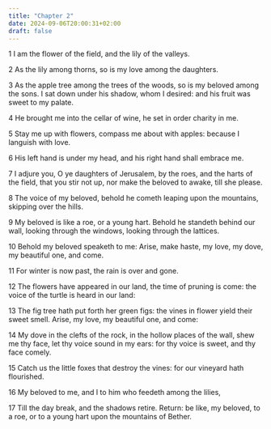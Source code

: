 ```yaml
---
title: "Chapter 2"
date: 2024-09-06T20:00:31+02:00
draft: false
---
```



1 I am the flower of the field, and the lily of the valleys.

2 As the lily among thorns, so is my love among the daughters.

3 As the apple tree among the trees of the woods, so is my beloved among the sons. I sat down under his shadow, whom I desired: and his fruit was sweet to my palate.

4 He brought me into the cellar of wine, he set in order charity in me.

5 Stay me up with flowers, compass me about with apples: because I languish with love.

6 His left hand is under my head, and his right hand shall embrace me.

7 I adjure you, O ye daughters of Jerusalem, by the roes, and the harts of the field, that you stir not up, nor make the beloved to awake, till she please.

8 The voice of my beloved, behold he cometh leaping upon the mountains, skipping over the hills.

9 My beloved is like a roe, or a young hart. Behold he standeth behind our wall, looking through the windows, looking through the lattices.

10 Behold my beloved speaketh to me: Arise, make haste, my love, my dove, my beautiful one, and come.

11 For winter is now past, the rain is over and gone.

12 The flowers have appeared in our land, the time of pruning is come: the voice of the turtle is heard in our land:

13 The fig tree hath put forth her green figs: the vines in flower yield their sweet smell. Arise, my love, my beautiful one, and come:

14 My dove in the clefts of the rock, in the hollow places of the wall, shew me thy face, let thy voice sound in my ears: for thy voice is sweet, and thy face comely.

15 Catch us the little foxes that destroy the vines: for our vineyard hath flourished.

16 My beloved to me, and I to him who feedeth among the lilies,

17 Till the day break, and the shadows retire. Return: be like, my beloved, to a roe, or to a young hart upon the mountains of Bether.

